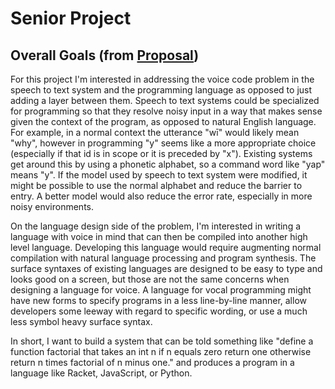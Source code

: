 # Senior Project

## Overall Goals (from [Proposal](proposal/proposal.pdf))

For this project I'm interested in addressing the voice code problem in the speech to text system and the programming language as opposed to just adding a layer between them. Speech to text systems could be specialized for programming so that they resolve noisy input in a way that makes sense given the context of the program, as opposed to natural English language. For example, in a normal context the utterance "wī" would likely mean "why", however in programming "y" seems like a more appropriate choice (especially if that id is in scope or it is preceded by "x"). Existing systems get around this by using a phonetic alphabet, so a command word like "yap" means "y". If the model used by speech to text system were modified, it might be possible to use the normal alphabet and reduce the barrier to entry. A better model would also reduce the error rate, especially in more noisy environments.

On the language design side of the problem, I'm interested in writing a language with voice in mind that can then be compiled into another high level language. Developing this language would require augmenting normal compilation with natural language processing and program synthesis. The surface syntaxes of existing languages are designed to be easy to type and looks good on a screen, but those are not the same concerns when designing a language for voice. A language for vocal programming might have new forms to specify programs in a less line-by-line manner, allow developers some leeway with regard to specific wording, or use a much less symbol heavy surface syntax.

In short, I want to build a system that can be told something like "define a function factorial that takes an int n if n equals zero return one otherwise return n times factorial of n minus one." and produces a program in a language like Racket, JavaScript, or Python.
